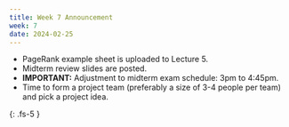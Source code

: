 ```yaml
---
title: Week 7 Announcement
week: 7
date: 2024-02-25
---
```


* PageRank example sheet is uploaded to Lecture 5.
* Midterm review slides are posted.
* **IMPORTANT:** Adjustment to midterm exam schedule: 3pm to 4:45pm.
* Time to form a project team (preferably a size of 3-4 people per 
team) and pick a project idea.

{: .fs-5 }

